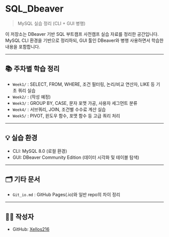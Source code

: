 # SQL_Dbeaver

> MySQL 실습 정리 (CLI + GUI 병행)

이 저장소는 DBeaver 기반 SQL 부트캠프 사전캠프 실습 자료를 정리한 공간입니다.  
MySQL CLI 환경을 기반으로 정리하되, GUI 툴인 DBeaver와 병행 사용하면서 학습한 내용을 포함합니다.

---

## 📚 주차별 학습 정리

- `Week1/` : SELECT, FROM, WHERE, 조건 필터링, 논리/비교 연산자, LIKE 등 기초 쿼리 실습  
- `Week2/` : (작성 예정)
- `Week3/` : GROUP BY, CASE, 문자 포맷 가공, 사용자 세그먼트 분류  
- `Week4/` : 서브쿼리, JOIN, 조건별 수수료 계산 실습  
- `Week5/` : PIVOT, 윈도우 함수, 포맷 함수 등 고급 쿼리 처리

---

## 💡 실습 환경

- CLI: MySQL 8.0 (로컬 환경)
- GUI: DBeaver Community Edition (데이터 시각화 및 테이블 탐색)

---

## 🗂 기타 문서

- `Git_io.md` : GitHub Pages(.io)와 일반 repo의 차이 정리

---

## 👨‍💻 작성자

- GitHub: [Xellos216](https://github.com/Xellos216)
